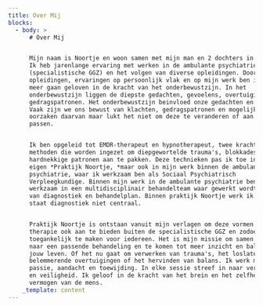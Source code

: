 ```yaml
---
title: Over Mij
blocks:
  - body: >
      # Over Mij


      Mijn naam is Noortje en woon samen met mijn man en 2 dochters in Boekel.
      Ik heb jarenlange ervaring met werken in de ambulante psychiatrie
      (specialistische GGZ) en het volgen van diverse opleidingen. Door de vele
      opleidingen, ervaringen op persoonlijk vlak en op mijn werk ben ik steeds
      meer gaan geloven in de kracht van het onderbewustzijn. In het
      onderbewustzijn liggen de diepste gedachten, gevoelens, overtuigingen en
      gedragspatronen. Het onderbewustzijn beinvloed onze gedachten en gedrag.
      Vaak zijn we ons bewust van klachten, gedragspatronen en mogelijke
      oorzaken daarvan maar lukt het niet om deze te veranderen of aan te
      passen.


      Ik ben opgeleid tot EMDR-therapeut en hypnotherapeut, twee krachtige
      methoden die worden ingezet om diepgewortelde trauma's, blokkades of
      hardnekkige patronen aan te pakken. Deze technieken pas ik toe in mijn
      eigen *Praktijk Noortje, *maar ook in mijn werk binnen de ambulante
      psychiatrie, waar ik werkzaam ben als Sociaal Psychiatrisch
      Verpleegkundige. Binnen mijn werk in de ambulante psychiatrie ben ik
      werkzaam in een multidisciplinair behandelteam waar gewerkt wordt op basis
      van diagnostiek en behandelplan. Binnen praktijk Noortje werk ik alleen en
      staat diagnostiek niet centraal.


      Praktijk Noortje is ontstaan vanuit mijn verlagen om deze vormen van
      therapie ook aan te bieden buiten de specialistische GGZ en zodoende
      toegankelijk te maken voor iedereen. Het is mijn missie om samen te kijken
      naar een passende behandeling en te komen tot meer inzicht en balans in
      jouw leven. Of het nu gaat om verwerken van trauma's, het loslaten van
      belemmerende overtuigingen of het hervinden van balans. Ik werk met
      passie, aandacht en toewijding. In elke sessie streef in naar verbinding
      en veiligheid. Ik geloof in de kracht van het brein en het zelfherstellend
      vermogen van de mens. 
    _template: content
---
```



